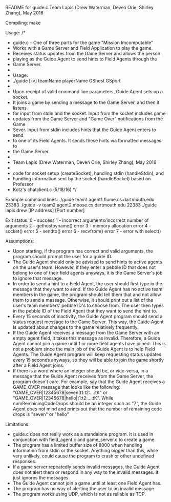 README for guide.c
Team Lapis (Drew Waterman, Deven Orie, Shirley Zhang), May 2016

Compiling:
	make


Usage:
/*
* guide.c - One of three parts for the game "Mission Imcomputable"
* Works with a Game Server and Field Application to play the game.
* Receives status updates from the Game Server and allows the person
* playing as the Guide Agent to send hints to Field Agents through the
* Game Server.
*
* Usage:
*    ./guide [-v] teamName playerName GShost GSport
*
* Upon receipt of valid command line parameters, Guide Agent sets up a socket.
* It joins a game by sending a message to the Game Server, and then it listens
* for input from stdin and the socket. Input from the socket includes game
* updates from the Game Server and "Game Over" notifications from the Game
* Sever. Input from stdin includes hints that the Guide Agent enters to send
* to one of its Field Agents. It sends these hints via formatted messages to
* the Game Server.
*
* Team Lapis (Drew Waterman, Deven Orie, Shirley Zhang), May 2016
*
* code for socket setup (createSocket), handling stdin (handleStdin), and
* handling information sent by the socket (handleSocket) based on Professor
* Kotz's chatclient.c (5/18/16)
*/


Example command lines:
	./guide team1 agent1 flume.cs.dartmouth.edu 23383
	./guide -v team2 agent2 moose.cs.dartmouth.edu 22383
	./guide lapis drew [IP address] [Port number]


Exit status:
  0 - success
  1 - incorrect arguments/incorrect number of arguments
  2 - gethostbyname() error
  3 - memory allocation error
  4 - socket() error
  5 - sendto() error
  6 - recvfrom() error
  7 - error with select()



Assumptions:
- Upon starting, if the program has correct and valid arguments, the program
  should prompt the user for a guide ID.
- The Guide Agent should only be advised to send hints to active agents on the
  user's team. However, if they enter a pebble ID that does not belong to one
  of their field agents anyways, it is the Game Server's job to ignore that
  message.
- In order to send a hint to a Field Agent, the user should first type in the
  message that they want to send. If the Guide Agent has no active team members
  in the game, the program should tell them that and not allow them to send a
  message. Otherwise, it should print out a list of the user's team members'
  pebble ID's to choose from. The user then types in the pebble ID of the Field
  Agent that they want to send the hint to.
- Every 15 seconds of inactivity, the Guide Agent program should send a status
  request message to the Game Server. This way, the Guide Agent is updated
  about changes to the game relatively frequently.
- If the Guide Agent receives a message from the Game Server with an empty
  agent field, it takes this message as invalid. Therefore, a Guide Agent
  cannot join a game until 1 or more field agents have joined. This is not a
  problem since the main job of the Guide Agent is to help Field Agents. The
  Guide Agent program will keep requesting status updates every 15 seconds
  anyways, so they will be able to join the game shortly after a Field Agent
  joins.
- If there is a word where an integer should be, or vice-versa, in a message
  that the Guide Agent receives from the Game Server, the program doesn't care.
  For example, say that the Guide Agent receives a GAME_OVER message that looks
  like the following:
  "GAME_OVER|12345678|seven|t1:t2:...:tK" or
  "GAME_OVER|12345678|hello|t1:t2:...:tK".
  While numRemainingCodeDrops should be an integer such as "7", the Guide Agent
  does not mind and prints out that the number of remaining code drops is
  "seven" or "hello"



Limitations:
- guide.c does not really work as a standalone program. It is used in
  conjunction with field_agent.c and game_server.c to create a game.
- The program has a limited buffer size of 8000 when handling information from
  stdin or the socket. Anything bigger than this, while very unlikely, could
  cause the program to crash or other undefined responses.
- If a game server repeatedly sends invalid messages, the Guide Agent does not
  alert them or respond in any way to the invalid messages. It just ignores the
  messages.
- The Guide Agent cannot join a game until at least one Field Agent has.
- The program has no way of alerting the user to an invalid message.
- The program works using UDP, which is not as reliable as TCP.